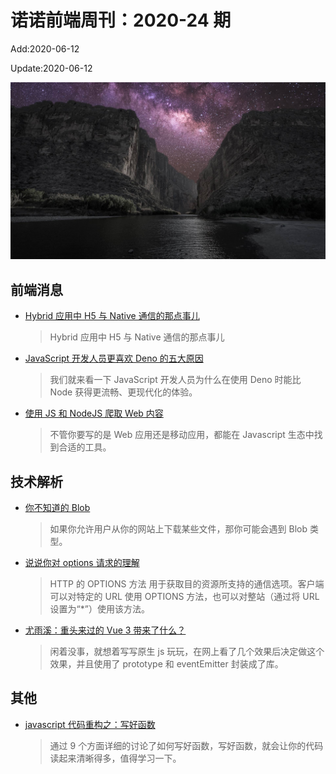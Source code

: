 <!--
 * @Description: 2020-24
 * @Author: zoeblow
 * @Email: wangfuyuan@nnuo.com
 * @Date: 2020-06-12 19:10:25
 * @LastEditors: Please set LastEditors
 * @LastEditTime: 2020-06-12 19:03:49
 * @FilePath: \nuofe-weekly\2020\weekly-24.md
 -->

# 诺诺前端周刊：2020-24 期

Add:2020-06-12

Update:2020-06-12

![202024](../images/2020/202024.jpg)

## 前端消息

- [Hybrid 应用中 H5 与 Native 通信的那点事儿](https://mp.weixin.qq.com/s/Uj1_mJ_1jrTKA3aT12hGiw)

  > Hybrid 应用中 H5 与 Native 通信的那点事儿

- [JavaScript 开发人员更喜欢 Deno 的五大原因](https://mp.weixin.qq.com/s/7pqDSRRCz0K17gPW7hVt8w)

  > 我们就来看一下 JavaScript 开发人员为什么在使用 Deno 时能比 Node 获得更流畅、更现代化的体验。

- [使用 JS 和 NodeJS 爬取 Web 内容](https://mp.weixin.qq.com/s/7TQL3VLdDxSXn-m1ShWs1Q)

  > 不管你要写的是 Web 应用还是移动应用，都能在 Javascript 生态中找到合适的工具。

## 技术解析

- [你不知道的 Blob](https://mp.weixin.qq.com/s/MPTTMUXLRK0boeMDYzmaLA)

  > 如果你允许用户从你的网站上下载某些文件，那你可能会遇到 Blob 类型。

- [说说你对 options 请求的理解](https://mp.weixin.qq.com/s/Fs9NO5mpcHQdDXrRn0P2JQ)

  > HTTP 的 OPTIONS 方法 用于获取目的资源所支持的通信选项。客户端可以对特定的 URL 使用 OPTIONS 方法，也可以对整站（通过将 URL 设置为“\*”）使用该方法。

- [尤雨溪：重头来过的 Vue 3 带来了什么？](https://mp.weixin.qq.com/s/Jzy9NpfsQLZse_yo5E24jA)

  > 闲着没事，就想着写写原生 js 玩玩，在网上看了几个效果后决定做这个效果，并且使用了 prototype 和 eventEmitter 封装成了库。

<!-- ## 业界新闻

- [BootStrap 5.0 将放弃支持 IE](https://mp.weixin.qq.com/s/r8DVkzl7gfFm2YSmGHC4-g)

  > 最近，BootStrap 团队成员 XhmikosR 在 GitHub 上透露，BS 5 将放弃支持 IE 浏览器。 -->

## 其他

- [javascript 代码重构之：写好函数](https://mp.weixin.qq.com/s/YckHLCI4BT_Hvm8oeecFZQ)

  > 通过 9 个方面详细的讨论了如何写好函数，写好函数，就会让你的代码读起来清晰得多，值得学习一下。
